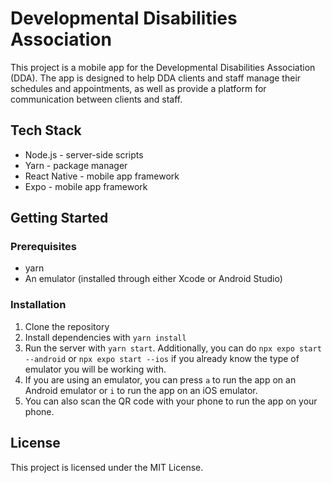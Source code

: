 # Developmental Disabilities Association

This project is a mobile app for the Developmental Disabilities Association (DDA). The app is designed to help DDA clients and staff manage their schedules and appointments, as well as provide a platform for communication between clients and staff.

## Tech Stack

- Node.js - server-side scripts
- Yarn - package manager
- React Native - mobile app framework
- Expo - mobile app framework

## Getting Started
### Prerequisites
- yarn
- An emulator (installed through either Xcode or Android Studio)
  
### Installation
1. Clone the repository
2. Install dependencies with `yarn install`
3. Run the server with `yarn start`. Additionally, you can do `npx expo start --android` or `npx expo start --ios` if you already know the type of emulator you will be working with.
5. If you are using an emulator, you can press `a` to run the app on an Android emulator or `i` to run the app on an iOS emulator.
6. You can also scan the QR code with your phone to run the app on your phone.

## License
This project is licensed under the MIT License.
